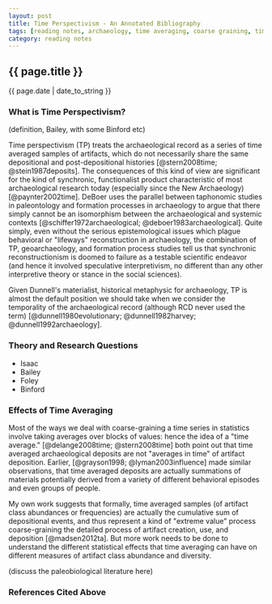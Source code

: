 ```yaml
---
layout: post
title: Time Perspectivism - An Annotated Bibliography
tags: [reading notes, archaeology, time averaging, coarse graining, time perspectivism]
category: reading notes
---
```


{{ page.title }}
----------------

<div class="publish_date">
{{ page.date | date_to_string }}
</div>

### What is Time Perspectivism? ###
(definition, Bailey, with some Binford etc)

Time perspectivism (TP) treats the archaeological record as a series of time averaged samples of artifacts, which do not necessarily share the same depositional and post-depositional histories [@stern2008time; @stein1987deposits].  The consequences of this kind of view are significant for the kind of synchronic, functionalist product characteristic of most archaeological research today (especially since the New Archaeology) [@paynter2002time].  DeBoer uses the parallel between taphonomic studies in paleontology and formation processes in archaeology to argue that there simply cannot be an isomorphism between the archaeological and systemic contexts [@schiffer1972archaeological; @deboer1983archaeological].  Quite simply, even without the  serious epistemological issues which plague behavioral or "lifeways" reconstruction in archaeology, the combination of TP, geoarchaeology, and formation process studies tell us that synchronic reconstructionism is doomed to failure as a testable scientific endeavor (and hence it involved speculative interpretivism, no different than any other interpretive theory or stance in the social sciences).  

Given Dunnell's materialist, historical metaphysic for archaeology, TP is almost the default position we should take when we consider the temporality of the archaeological record (although RCD never used the term) [@dunnell1980evolutionary; @dunnell1982harvey; @dunnell1992archaeology].  


### Theory and Research Questions ###

* Isaac
* Bailey
* Foley
* Binford



### Effects of Time Averaging ###
Most of the ways we deal with coarse-graining a time series in statistics involve taking averages over blocks of values:  hence the idea of a "time average."  [@delange2008time; @stern2008time] both point out that time averaged archaeological deposits are not "averages in time" of artifact deposition.  Earlier, [@grayson1998; @lyman2003influence] made similar observations, that time averaged deposits are actually summations of materials potentially derived from a variety of different behavioral episodes and even groups of people.  

My own work suggests that formally, time averaged samples (of artifact class abundances or frequencies) are actually the cumulative sum of depositional events, and thus represent a kind of "extreme value" process coarse-graining the detailed process of artifact creation, use, and deposition [@madsen2012ta].  But more work needs to be done to understand the different statistical effects that time averaging can have on different measures of artifact class abundance and diversity.  

(discuss the paleobiological literature here)


### References Cited Above ###



